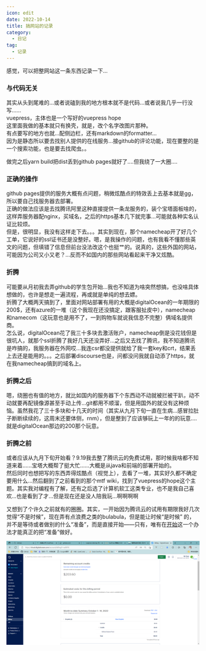 ```yaml
---
icon: edit
date: 2022-10-14
title: 搞网站的记录
category:
  - 日记
tag:
  - 记录
---
```



感觉，可以把整网站这一条东西记录一下...

### 与代码无关
其实从头到尾难的...或者说磕到我的地方根本就不是代码...或者说我几乎一行没写......\
vuepress，主体也是一个写好的vuepress hope\
这里面我做的基本就只有换壳，就是，改个名字改图片那种。\
有点要写的地方也就...配侧边栏，还有markdown的formatter...\
因为是静态所以要去找别人提供的在线服务...接github的评论功能，现在要整的是一个搜索功能，也是要去找爬虫。。

做完之后yarn build把dist丢到github pages就好了....但我绕了一大圈....

### 正确的操作
github pages提供的服务大概有点问题，稍微炫酷点的特效丢上去基本就是gg，所以要自己找服务器去部署。\
正确的做法应该是去找腾讯阿里这种直接提供一条龙服务的，装个宝塔面板啥的，这样弄服务器配nginx，买域名，之后的https基本几下就完事...可能就各种实名认证比较烦。\
但是，很明显，我没有这样走下去。。。其实到现在，那个namecheap开了好几个工单，它说好的ssl证书还是没整好。嗯，是我操作的问题，也有我看不懂那些英文的问题，但填错了信息但前台没法改这个也挺艹的。说真的，这些外国的网站，可能因为公司又小又老？...反而不如国内的那些网站看起来干净又炫酷。

###  折腾
可能要从月初我去弄github的学生包开始...我也不知道为啥突然想搞，也没啥具体想做的，也许是想走一遍流程，再或就是单纯的想去嫖。\
折腾了大概两天搞到了，里面对网站部署有用的大概是digitalOcean的一年期限的200$，还有azure的一堆（这个我现在还没搞定，跟客服扯皮中），namecheap和namecom（这玩意也是用不了，一到购物车就说我信息不完整）俩域名提供商。\
怎么说，digitalOcean花了我三十多块去激活账户，namecheap倒是没花钱但是很坑人，就那个ssl折腾了我好几天还没弄好...之后又去找了腾讯，我不知道腾讯是咋搞的，我服务器在外网哎...我连csr都没提供就给了我一套key和crt，结果丢上去还是能用的。。。之后部署discourse也是，问都没问我就自动添了https，就在我namecheap搞到的域名上。
### 折腾之后
嗯，绕圈也有值的地方，就比如国内的服务器下个东西动不动就被拦被干趴，动不动就要再配镜像源甚至手动上传...git都用不顺溜，但是用国外的就没有这种烦恼。虽然我花了三十多块和十几天的时间（其实从九月下旬一直在生病...感冒拉肚子断断续续的，这周末还要体侧，rnm），但是整到了应该够玩上一年的的玩意....就是digitalOcean那边的200那个玩意。
### 折腾之前
或者应该从九月下旬开始看？9.19我去整了腾讯云的免费试用，那时候我啥都不知道来着......宝塔大概帮了挺大忙......大概是从java和前端的部署开始的。\
然后同时也想把写的东西弄得炫酷点（视觉上），去看了一堆，其实好久都不确定要用什么...然后翻到了之前看到的那个mtf wiki，找到了vuepress的hope这个主题。其实我对编程有了解，还有之后选了计算机软工这类专业，也不是我自己喜欢...也是看到了才...但是现在还是没人陪我玩...啊啊啊啊

又想到了个许久之前就有的圈圈。其实，一开始因为腾讯云的试用有期限我好几次觉得“不是时候”，现在弄有点浪费之类的bulabula，但是能让时候“是时候” 的，并不是等待或者做别的什么“准备”，而是直接开始——只有，唯有在[开始](/posts/learn-dialectic/Anfang/anfang.md/#错误出真知)这一个办法才能真正的把“准备”做好。

![digitalOecan](./screenshots/QQ%E6%88%AA%E5%9B%BE20221015075652.png)

